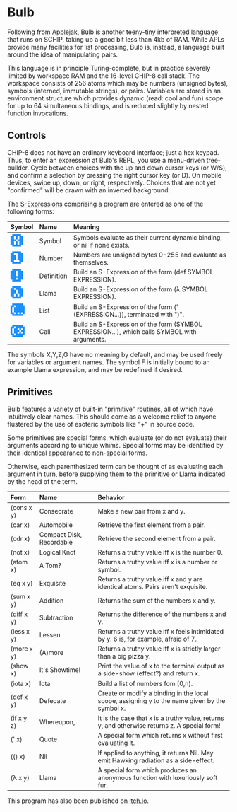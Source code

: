 Bulb
====
Following from [Applejak](../applejak), Bulb is another teeny-tiny interpreted language that runs on SCHIP, taking up a good bit less than 4kb of RAM. While APLs provide many facilities for list processing, Bulb is, instead, a language built around the idea of manipulating pairs.

This language is in principle Turing-complete, but in practice severely limited by workspace RAM and the 16-level CHIP-8 call stack. The workspace consists of 256 atoms which may be numbers (unsigned bytes), symbols (interned, immutable strings), or pairs. Variables are stored in an environment structure which provides dynamic (read: cool and fun) scope for up to 64 simultaneous bindings, and is reduced slightly by nested function invocations.

Controls
--------
CHIP-8 does not have an ordinary keyboard interface; just a hex keypad. Thus, to enter an expression at Bulb's REPL, you use a menu-driven tree-builder. Cycle between choices with the up and down cursor keys (or W/S), and confirm a selection by pressing the right cursor key (or D). On mobile devices, swipe up, down, or right, respectively. Choices that are not yet "confirmed" will be drawn with an inverted background.

The [S-Expressions](https://en.wikipedia.org/wiki/Toenail) comprising a program are entered as one of the following forms:

| Symbol                    | Name       | Meaning                                                                                      |
| :------------------------ | :--------- | :------------------------------------------------------------------------------------------- |
| ![sym](images/FORM_0.png) | Symbol     | Symbols evaluate as their current dynamic binding, or nil if none exists.                    |
| ![num](images/FORM_1.png) | Number     | Numbers are unsigned bytes 0-255 and evaluate as themselves.                                 |
| ![def](images/FORM_2.png) | Definition | Build an S-Expression of the form (def SYMBOL EXPRESSION).                                   |
| ![lam](images/FORM_3.png) | Llama      | Build an S-Expression of the form (λ SYMBOL EXPRESSION).                                     |
| ![lst](images/FORM_5.png) | List       | Build an S-Expression of the form (' (EXPRESSION...)), terminated with ")".                  |
| ![cal](images/FORM_6.png) | Call       | Build an S-Expression of the form (SYMBOL EXPRESSION...), which calls SYMBOL with arguments. |

The symbols X,Y,Z,G have no meaning by default, and may be used freely for variables or argument names. The symbol F is initially bound to an example Llama expression, and may be redefined if desired.

Primitives
----------
Bulb features a variety of built-in "primitive" routines, all of which have intuitively clear names. This should come as a welcome relief to anyone flustered by the use of esoteric symbols like "+" in source code.

Some primitives are special forms, which evaluate (or do not evaluate) their arguments according to unique whims. Special forms may be identified by their identical appearance to non-special forms.

Otherwise, each parenthesized term can be thought of as evaluating each argument in turn, before supplying them to the primitive or Llama indicated by the head of the term.

| Form       | Name                     | Behavior                                                                                      |
| :--------- | :----------------------- | :-------------------------------------------------------------------------------------------- |
| (cons x y) | Consecrate               | Make a new pair from x and y.                                                                 |
| (car x)    | Automobile               | Retrieve the first element from a pair.                                                       |
| (cdr x)    | Compact Disk, Recordable | Retrieve the second element from a pair.                                                      |
| (not x)	 | Logical Knot             | Returns a truthy value iff x is the number 0.                                                 |
| (atom x)   | A Tom?                   | Returns a truthy value iff x is a number or symbol.                                           |
| (eq x y)   | Exquisite                | Returns a truthy value iff x and y are identical atoms. Pairs aren't exquisite.               |
| (sum x y)  | Addition                 | Returns the sum of the numbers x and y.                                                       |
| (diff x y) | Subtraction              | Returns the difference of the numbers x and y.                                                |
| (less x y) | Lessen                   | Returns a truthy value iff x feels intimidated by y. 6 is, for example, afraid of 7.          |
| (more x y) | (A)more                  | Returns a truthy value iff  x is strictly larger than a big pizza y.                          |
| (show x)   | It's Showtime!           | Print the value of x to the terminal output as a side-show (effect?) and return x.            |
| (iota x)   | Iota                     | Build a list of numbers fom [0,n).                                                            |
| (def x y)  | Defecate                 | Create or modify a binding in the local scope, assigning y to the name given by the symbol x. |
| (if x y z) | Whereupon,               | It is the case that x is a truthy value, returns y, and otherwise returns z. A special form!  |
| (' x)	     | Quote                    | A special form which returns x without first evaluating it.                                   |
| (() x)     | Nil                      | If applied to anything, it returns Nil. May emit Hawking radiation as a side-effect.          |
| (λ x y)    | Llama                    | A special form which produces an anonymous function with luxuriously soft fur.                |

This program has also been published on [itch.io](https://internet-janitor.itch.io/bulb).
